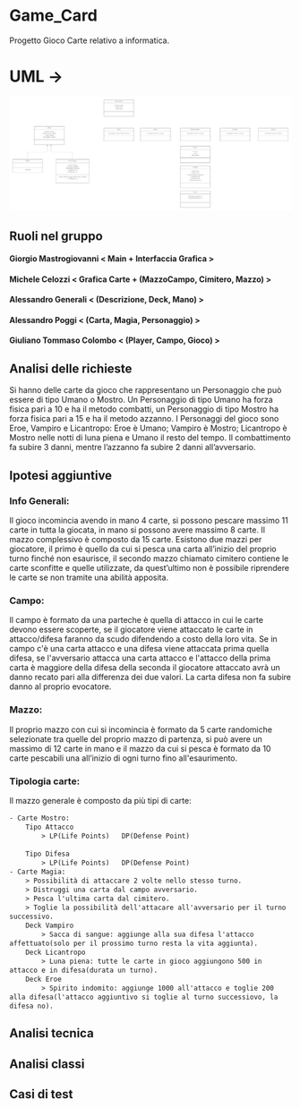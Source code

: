 # Game_Card
Progetto Gioco Carte relativo a informatica.

# UML ->
![alt text](https://github.com/TheGioMastro/Game_Card/blob/main/_ProgGiocoCarte%20-%20Gruppo.png?raw=true)

## Ruoli nel gruppo
#### Giorgio Mastrogiovanni < Main + Interfaccia Grafica >
#### Michele Celozzi < Grafica Carte + (MazzoCampo, Cimitero, Mazzo) >
#### Alessandro Generali < (Descrizione, Deck, Mano) >
#### Alessandro Poggi < (Carta, Magia, Personaggio) >
#### Giuliano Tommaso Colombo < (Player, Campo, Gioco) >

## Analisi delle richieste
Si hanno delle carte da gioco che rappresentano un Personaggio che può essere di tipo Umano o Mostro.
Un Personaggio di tipo Umano ha forza fisica pari a 10 e ha il metodo combatti, un Personaggio di tipo Mostro ha forza fisica pari a 15 e ha il metodo azzanno.
I Personaggi del gioco sono Eroe, Vampiro e Licantropo:
Eroe è Umano;
Vampiro è Mostro;
Licantropo è Mostro nelle notti di luna piena e Umano il resto del tempo.
Il combattimento fa subire 3 danni, mentre l’azzanno fa subire 2 danni all’avversario.

## Ipotesi aggiuntive
### Info Generali:
Il gioco incomincia avendo in mano 4 carte, si possono pescare massimo 11 carte in tutta la giocata, in mano si possono avere massimo 8 carte.
Il mazzo complessivo è composto da 15 carte.
Esistono due mazzi per giocatore, il primo è quello da cui si pesca una carta all’inizio del proprio turno finché non esaurisce, il secondo mazzo chiamato cimitero contiene le carte sconfitte e quelle utilizzate, da quest’ultimo non è possibile riprendere le carte se non tramite una abilità apposita.

### Campo:
Il campo è formato da una parteche è quella di attacco in cui le carte devono essere scoperte, se il giocatore viene attaccato le carte in attacco/difesa faranno da scudo difendendo a costo della loro vita.
Se in campo c'è una carta attacco e una difesa viene attaccata prima quella difesa, se l'avversario attacca una carta attacco e l'attacco della prima carta è maggiore della difesa della seconda il giocatore attaccato avrà un danno recato pari alla differenza dei due valori. La carta difesa non fa subire danno al proprio evocatore.

### Mazzo:
Il proprio mazzo con cui si incomincia è formato da 5 carte randomiche selezionate tra quelle del proprio mazzo di partenza, si può avere un massimo di 12 carte in mano e il mazzo da cui si pesca è formato da 10 carte pescabili una all’inizio di ogni turno fino all'esaurimento.

### Tipologia carte:
Il mazzo generale è composto da più tipi di carte:

	- Carte Mostro:
		Tipo Attacco
			> LP(Life Points)	DP(Defense Point)
			  
		Tipo Difesa
			> LP(Life Points)	DP(Defense Point)
	- Carte Magia:
		> Possibilità di attaccare 2 volte nello stesso turno.
		> Distruggi una carta dal campo avversario.
		> Pesca l'ultima carta dal cimitero.
		> Toglie la possibilità dell'attacare all'avversario per il turno successivo.
		Deck Vampiro
			> Sacca di sangue: aggiunge alla sua difesa l'attacco affettuato(solo per il prossimo turno resta la vita aggiunta).
		Deck Licantropo
			> Luna piena: tutte le carte in gioco aggiungono 500 in attacco e in difesa(durata un turno).
		Deck Eroe
			> Spirito indomito: aggiunge 1000 all'attacco e toglie 200 alla difesa(l'attacco aggiuntivo si toglie al turno successiovo, la difesa no).
## Analisi tecnica
## Analisi classi
## Casi di test
